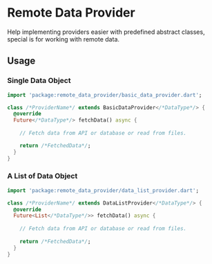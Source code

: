 # Remote Data Provider

Help implementing providers easier with predefined abstract classes, special is for working with remote data.

## Usage

### Single Data Object

```dart
import 'package:remote_data_provider/basic_data_provider.dart';

class /*ProviderName*/ extends BasicDataProvider</*DataType*/> {
  @override
  Future</*DataType*/> fetchData() async {
    
    // Fetch data from API or database or read from files.

    return /*FetchedData*/;
  }
}
```

### A List of Data Object

```dart
import 'package:remote_data_provider/data_list_provider.dart';

class /*ProviderName*/ extends DataListProvider</*DataType*/> {
  @override
  Future<List</*DataType*/>> fetchData() async {
    
    // Fetch data from API or database or read from files.
    
    return /*FetchedData*/;
  }
}
```